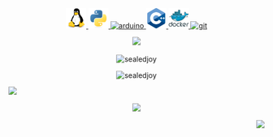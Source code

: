 <p align="center"> <a href="https://www.linux.org/" target="_blank"> <img src="https://raw.githubusercontent.com/devicons/devicon/master/icons/linux/linux-original.svg" alt="linux" width="40" height="40"/> </a> <a href="https://www.python.org" target="_blank"> <img src="https://raw.githubusercontent.com/devicons/devicon/master/icons/python/python-original.svg" alt="python" width="40" height="40"/> </a> <a href="https://www.arduino.cc/" target="_blank"> <img src="https://cdn.worldvectorlogo.com/logos/arduino-1.svg" alt="arduino" width="40" height="40"/> </a> <a href="https://www.w3schools.com/cpp/" target="_blank"> <img src="https://raw.githubusercontent.com/devicons/devicon/master/icons/cplusplus/cplusplus-original.svg" alt="cplusplus" width="40" height="40"/> </a> <a href="https://www.docker.com/" target="_blank"> <img src="https://raw.githubusercontent.com/devicons/devicon/master/icons/docker/docker-original-wordmark.svg" alt="docker" width="40" height="40"/> </a> <a href="https://git-scm.com/" target="_blank"> <img src="https://www.vectorlogo.zone/logos/git-scm/git-scm-icon.svg" alt="git" width="40" height="40"/> </a> </p>

<p align="center"> <img src="https://raw.githubusercontent.com/SealedJoy/images/main/axosay_final.gif" width="500"></p>

<p align="center"><img align="center" src="https://github-readme-streak-stats.herokuapp.com/?user=sealedjoy&theme=tokyonight" alt="sealedjoy" width=500/></p>

<p align="center"><img align="center" src="https://github-readme-stats.vercel.app/api?username=sealedjoy&show_icons=true&locale=en&theme=tokyonight" alt="sealedjoy" /></p>

<p align="left"> <img src="https://github-readme-stats.vercel.app/api/pin/?username=sealedjoy&repo=axosay&theme=tokyonight" width=500/> <a href="https://github.com/sealedjoy/axosay" </a> </p>
<p align="center"> <img src="https://github-readme-stats.vercel.app/api/pin/?username=t-e-l&repo=bin&theme=tokyonight" width=500/> <a href="https://github.com/t-e-l/bin" </a> </p>
<p align="right"> <img src="https://github-readme-stats.vercel.app/api/pin/?username=t-e-l&repo=bootstrap-changes&theme=tokyonight" width=500/> <a href="https://github.com/t-e-l/bootstrap-changes" </a> </p>
